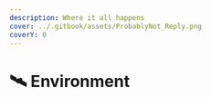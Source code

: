```yaml
---
description: Where it all happens
cover: ../.gitbook/assets/ProbablyNot_Reply.png
coverY: 0
---
```


# 🛰 Environment

